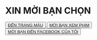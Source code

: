 <!DOCTYPE html>
<html>
<head>
	<title>Help!</title>
	<link rel="stylesheet" href="style.css">
</head>
<body>
	<h1 class="help01">XIN MỜI BẠN CHỌN</h1>
	<div id="help">
		<button type="submit" id="black1"><a href="nhapmau.html" id="black01">ĐẾN TRANG MÀU</button>
		<button type="submit" id="black2"><a href="https://fr.pornhub.com/" id="black02"> MỜI BẠN XEM PHIM</button>
		<button type="submit" id="black3"><a href="https://www.facebook.com/quyet.huu.7777" id="black03">MỜI BẠN ĐẾN FACEBOOK CỦA TÔI</button>
	</div>
</body>
</html>